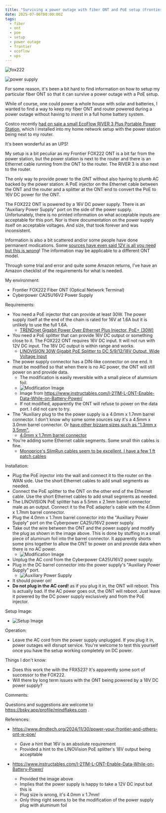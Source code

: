 ```yaml
---
title: "Surviving a power outage with fiber ONT and PoE setup (Frontier FOX222)"
date: 2025-07-06T00:00:00Z
tags:
  - fiber
  - ont
  - poe
  - setup
  - power outage
  - frontier
  - ecoflow
  - ups
---
```


![fox222](https://assets.mindflakes.com/fiber-poe/fox222.jpg)

![power supply](https://assets.mindflakes.com/fiber-poe/CA25U16V2.jpg)

For some reason, it's been a bit hard to find information on how to setup my particular fiber ONT so that it can survive a power outage with a PoE setup.

While of course, one could power a whole house with solar and batteries, I wanted to find a way to keep my fiber ONT and router powered during a power outage without having to invest in a full home battery system.

Costco recently [had on sale a small EcoFlow RIVER 3 Plus Portable Power Station](https://slickdeals.net/f/18368635-ecoflow-river-3-plus-wireless-boost-combo-219), which I installed into my home network setup with the power station being next to my router.

It's been wonderful as an UPS!

My setup is a bit peculiar as my Frontier FOX222 ONT is a bit far from the power station, but the power station is next to the router and there is an Ethernet cable running from the ONT to the router. The RIVER 3 is also next to the router.

The only way to provide power to the ONT without also having to plumb AC backed by the power station: A PoE injector on the Ethernet cable between the ONT and the router and a splitter at the ONT end to convert the PoE to 16V DC power for the ONT.

The FOX222 ONT is powered by a 16V DC power supply. There is an "Auxiliary Power Supply" port on the side of the power supply. Unfortunately, there is no printed information on what acceptable inputs are acceptable for this port. Nor is there documentation on the power supply itself on acceptable voltages. And size, that took forever and was inconsistent.

Information is also a bit scattered and/or some people have done permanent modications. Some [sources have even said 12V is all you need but this is wrong](https://www.instructables.com/I-211M-L-ONT-Enable-Data-While-on-Battery-Power/)! The information may be applicable to a different ONT model.

Through some trial and error and quite some Amazon returns, I've have an Amazon checklist of the requirements for what is needed.

My environment:

* Frontier FOX222 Fiber ONT (Optical Network Terminal)
* Cyberpower CA25U16V2 Power Supply

Requirements:

* You need a PoE injector that can provide at least 30W. The power supply itself at the end of the chain is rated for 16V at 1.6A but it is unlikely to use the full 1.6A.
  * [TRENDnet Gigabit Power Over Ethernet Plus Injector, PoE+ (30W)](https://amzn.to/3Iubo63)
* You need a PoE splitter that can provide 16V DC output or something close to it. The FOX222 ONT requires 16V DC input. It will not run with 12V DC input. The 18V DC output is within range and works.
  * [LINOVISION 30W Gigabit PoE Splitter to DC 5/9/12/18V Output, Wide Voltage Input](https://amzn.to/4ew8v0C)
* The power supply connector has a DIN-like connector on one end. It must be modified so that when there is no AC power, the ONT will still power on and provide data.
  * The modification is easily reversible with a small piece of alumnium foil.
  * ![Modification Image](https://assets.mindflakes.com/fiber-poe/power-supply-plug-modification.webp)
  * Image from https://www.instructables.com/I-211M-L-ONT-Enable-Data-While-on-Battery-Power/
  * If not modified, apparently the ONT will refuse to power on the data port. I did not care to try.
* The "Auxiliary plug to the the power supply is a 4.0mm x 1.7mm barrel connector. I don't know why some some sources say it's a 4.5mm x 3.0mm barrel connector. Or [have other bizzare sizes such as "1.3mm x 3.5mm".](https://www.instructables.com/I-211M-L-ONT-Enable-Data-While-on-Battery-Power/)
  * [4.0mm x 1.7mm barrel connector](https://amzn.to/4eKLUgX)
* You're adding some Ethernet cable segments. Some small thin cables is fine.
  * [Monoprice's SlimRun cables seem to be excellent. I have a few 1 ft patch cables](https://amzn.to/4nyWHyP)

Installation:

* Plug the PoE injector into the wall and connect it to the router on the WAN side. Use the short Ethernet cables to add small segments as needed.
* Connect the PoE splitter to the ONT on the other end of the Ethernet cable. Use the short Ethernet cables to add small segments as needed.
* The LINOVISION PoE splitter has a 5.5mm x 2.1mm barrel connector male as an output. Connect it to the PoE adapter's cable with the 4.0mm x 1.7mm barrel connector.
* Plug the 4.0mm x 1.7mm barrel connector into the "Auxiliary Power Supply" port on the Cyberpower CA25U16V2 power supply.
* Take out the wire between the ONT and the power supply and modify the plug as shown in the image above. This is done by stuffing in a small piece of aluminum foil into the barrel connector. It apparently shorts some pins together to allow the ONT to power on and provide data when there is no AC power.
  * ![Modification Image](https://assets.mindflakes.com/fiber-poe/power-supply-plug-modification.webp)
* Unplug the AC cord from the Cyberpower CA25U16V2 power supply.
* Plug in the DC barrel connector into the power supply's "Auxiliary Power Supply" port.
  * ![Auxiliary Power Supply](https://assets.mindflakes.com/fiber-poe/auxilllary_power_supply.jpg)
* It should power on!
* **Do not plug in the AC cord!** as if you plug it in, the ONT will reboot. This is actually bad. If the AC power goes out, the ONT will reboot. Just leave it powered by the DC power supply exclusively and from the PoE injector.

Setup Image:

* ![Setup Image](https://assets.mindflakes.com/fiber-poe/setup.jpg)

Operation:

* Leave the AC cord from the power supply unplugged. If you plug it in, power outages will disrupt service. You're welcome to test this yourself once you have the setup working completely on DC power.

Things I don't know:

* Does this work the with the FRX523? It's apparently some sort of successor to the FOX222.
* Will there by long term issues with the ONT being powered by a 18V DC power supply?

Comments:

Questions and suggestions are welcome to https://bsky.app/profile/mindflakes.com .

References:

* https://www.dmdtech.org/2024/11/30/power-your-frontier-and-others-ont-w-poe/
  * Gave a hint that 16V is an absolute requirement
  * Provided a hint to the LINOVision PoE splitter's 18V output being acceptable

* https://www.instructables.com/I-211M-L-ONT-Enable-Data-While-on-Battery-Power/
  * Provided the image above
  * Implies that the power supply is happy to take a 12V DC input but this is
  * Plug size is wrong, it's 4.0mm x 1.7mm!
  * Only thing right seems to be the modification of the power supply plug with aluminum foil